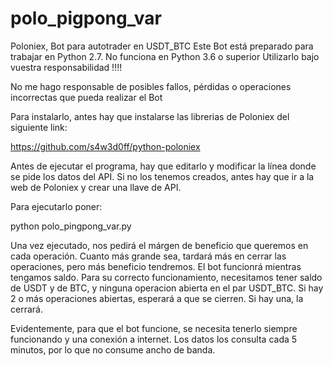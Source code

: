 # polo_pigpong_var
Poloniex, Bot para autotrader en USDT_BTC
Este Bot está preparado para trabajar en Python 2.7. No funciona en Python 3.6 o superior
Utilizarlo bajo vuestra responsabilidad !!!!

No me hago responsable de posibles fallos, pérdidas o operaciones incorrectas que pueda realizar el Bot

Para instalarlo, antes hay que instalarse las librerias de Poloniex del siguiente link:

https://github.com/s4w3d0ff/python-poloniex

Antes de ejecutar el programa, hay que editarlo y modificar la línea donde se pide los datos del API.
Si no los tenemos creados, antes hay que ir a la web de Poloniex y crear una llave de API.

Para ejecutarlo poner:

python polo_pingpong_var.py

Una vez ejecutado, nos pedirá el márgen de beneficio que queremos en cada operación. Cuanto más grande sea, tardará más en cerrar las operaciones, pero más beneficio tendremos.
El bot funcionrá mientras tengamos saldo.
Para su correcto funcionamiento, necesitamos tener saldo de USDT y de BTC, y ninguna operacion abierta en el par USDT_BTC. 
Si hay 2 o más operaciones abiertas, esperará a que se cierren. Si hay una, la cerrará.

Evidentemente, para que el bot funcione, se necesita tenerlo siempre funcionando y una conexión a internet.
Los datos los consulta cada 5 minutos, por lo que no consume ancho de banda.

